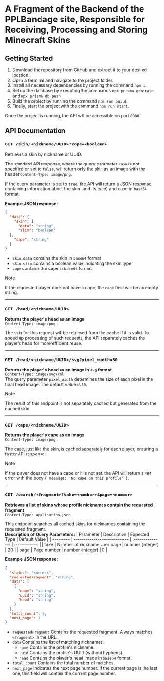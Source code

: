 # A Fragment of the Backend of the PPLBandage site, Responsible for Receiving, Processing and Storing Minecraft Skins

## Getting Started
1. Download the repository from GitHub and extract it to your desired location.
2. Open a terminal and navigate to the project folder.
3. Install all necessary dependencies by running the command `npm i`.
4. Set up the database by executing the commands `npx prisma generate` and `npx prisma db push`.
5. Build the project by running the command `npm run build`.
6. Finally, start the project with the command `npm run start`.

Once the project is running, the API will be accessible on port `8080`.

## API Documentation

### `GET /skin/<nickname/UUID>?cape=<boolean>`  
Retrieves a skin by nickname or UUID.

The standard API response, where the query parameter `cape` is not specified or set to `false`, will return only the skin as an image with the header `Content-Type: image/png`.

If the query parameter is set to `true`, the API will return a JSON response containing information about the skin (and its type) and cape in `base64` format.

**Example JSON response:**  
```json
{
  "data": {
    "skin": {
      "data": "string",
      "slim": "boolean"
  },
    "cape": "string"
  }
}
```

- `skin.data` contains the skin in `base64` format  
- `skin.slim` contains a boolean value indicating the skin type  
- `cape` contains the cape in `base64` format  

> [!NOTE]
> If the requested player does not have a cape, the `cape` field will be an empty string.

---
### `GET /head/<nickname/UUID>`  
**Returns the player's head as an image**  
`Content-Type: image/png`

The skin for this request will be retrieved from the cache if it is valid. To speed up processing of such requests, the API separately caches the player's head for more efficient reuse.

---
### `GET /head/<nickname/UUID>/svg?pixel_width=50`  
**Returns the player's head as an image in `svg` format**  
`Content-Type: image/svg+xml`  
The query parameter `pixel_width` determines the size of each pixel in the final head image. The default value is `50`.

> [!NOTE]
> The result of this endpoint is not separately cached but generated from the cached skin.

---
### `GET /cape/<nickname/UUID>`  
**Returns the player's cape as an image**  
`Content-Type: image/png`

The cape, just like the skin, is cached separately for each player, ensuring a faster API response.

> [!NOTE]
> If the player does not have a cape or it is not set, the API will return a `404` error with the body `{ message: 'No cape on this profile' }`.

---
### `GET /search/<fragment>?take=<number>&page=<number>`  
**Retrieves a list of skins whose profile nicknames contain the requested fragment**  
`Content-Type: application/json`

This endpoint searches all cached skins for nicknames containing the requested fragment.  
**Description of Query Parameters:**
| Parameter | Description                  |  Expected Type   | Default Value |
| --------- | ---------------------------- | :--------------: | :-----------: |
| take      | Number of nicknames per page | number (integer) |      20       |
| page      | Page number                  | number (integer) |       0       |

**Example JSON response:**  
```json
{
  "status": "success",
  "requestedFragment": "string",
  "data": [
    {
      "name": "string",
      "uuid": "string",
      "head": "string"
    }
  ],
  "total_count": 1,
  "next_page": 1
}
```

- `requestedFragment` Contains the requested fragment. Always matches `<fragment>` in the URL.
- `data` Contains the list of matching nicknames.
  - `name` Contains the profile's nickname.
  - `uuid` Contains the profile's UUID (without hyphens).
  - `head` Contains the player's head image in `base64` format.
- `total_count` Contains the total number of matches.
- `next_page` Indicates the next page number. If the current page is the last one, this field will contain the current page number.